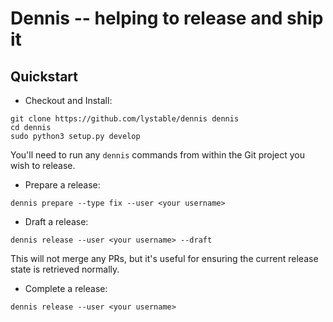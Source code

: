 # Dennis -- helping to release and ship it

## Quickstart

- Checkout and Install:

```
git clone https://github.com/lystable/dennis dennis
cd dennis
sudo python3 setup.py develop
```

You'll need to run any `dennis` commands from within the Git project you wish to release.

- Prepare a release:

```
dennis prepare --type fix --user <your username>
```

- Draft a release:

```
dennis release --user <your username> --draft
```

This will not merge any PRs, but it's useful for ensuring the current release state is retrieved normally.

- Complete a release:

```
dennis release --user <your username>
```
